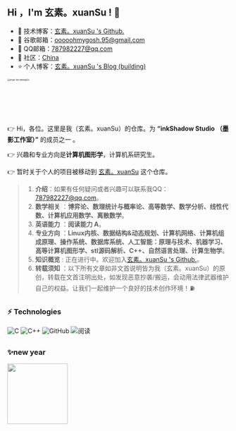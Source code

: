 <!--
**inkShadow-XuanSu/inkShadow-XuanSu** is a ✨ _special_ ✨ repository because its `README.md` (this file) appears on your GitHub profile.

Here are some ideas to get you started:

- 🔭 I’m currently working on ...
- 🌱 I’m currently learning ...
- 👯 I’m looking to collaborate on ...
- 🤔 I’m looking for help with ...
- 💬 Ask me about ...
- 📫 How to reach me: ...
- 😄 Pronouns: ...
- ⚡ Fun fact: ...
-->
## Hi ，I'm  玄素。xuanSu ! :wave:  

- 🏡 技术博客：<a href="https://github.com/inkShadow-XuanSu" target="_blank">玄素。xuanSu 's  Github.</a>    
- 🌱 谷歌邮箱：ooooohmygosh.95@gmail.com
- 💬 QQ邮箱：787982227@qq.com
- 🤔 社区：<a href="https://en.wikipedia.org/wiki/China" target="_blank">China</a>    
- ⭐️ 个人博客：<a href="https://github.com/inkShadow-XuanSu" target="_blank">玄素。xuanSu 's Blog (building)</a>    
<img src="https://upload.wikimedia.org/wikipedia/commons/thumb/a/ab/Frostbite_logo.svg/660px-Frostbite_logo.svg.png" alt="engie-list-tablet@2x" style="zoom:33%;" wight="220px" height="220px"/>

##

👉 Hi，各位。这里是我（玄素。xuanSu）的仓库。为 **“inkShadow Studio （墨影工作室）”** 的成员之一 。

👉 兴趣和专业方向是**计算机图形学**，计算机系研究生。

👉 暂时关于个人的项目被移动到 [玄素。xuanSu](https://github.com/inkShadow-XuanSu) 这个仓库。


> 1. **介绍**：如果有任何疑问或者兴趣可以联系我QQ： 787982227@qq.com。
> 2. **数学相关** ：**博弈论、数理统计与概率论、高等数学、数学分析、线性代数、计算机应用数学、离散数学**。
> 3. **英语能力** ：**阅读能力 A**。
> 4. **专业方向** ：**Linux内核、数据结构&动态规划、计算机网络、计算机组成原理、操作系统、数据库系统、人工智能：原理与技术、机器学习、高等计算机图形学、stl源码解析、C++、自然语言处理、计算生物学**。
> 5. **知识概览** : 正在进行中。欢迎加入<a href="https://github.com/inkShadow-XuanSu" target="_blank">玄素。xuanSu 's  Github.</a>。
> 6. **转载须知** ：以下所有文章如非文首说明皆为我（玄素。xuanSu）的原创，转载在文首注明出处，如发现恶意抄袭/搬运，会动用法律武器维护自己的权益。让我们一起维护一个良好的技术创作环境！⛽️


##

### ⚡ Technologies  
![C](https://img.shields.io/badge/-C-00599C?style=flat-square&logo=C)  ![C++](https://img.shields.io/badge/-C++-00599C?style=flat-square&logo=C)  ![GitHub](https://img.shields.io/badge/-GitHub-181717?style=flat-square&logo=github)  ![阅读](https://camo.githubusercontent.com/0578bceb35ebecbe503f4e13a57cba28c39039508d74f0803eab2e91faa1ca17/68747470733a2f2f696d672e736869656c64732e696f2f62616467652fe99885e8afbb2d726561642d627269676874677265656e2e737667)

##

###  ✨new year  

<img align="" height="137px" src="https://github-readme-stats.vercel.app/api?username=inkShadow-XuanSu&hide_title=true&hide_border=true&show_icons=true&include_all_commits=true&line_height=21&bg_color=0,EC6C6C,FFD479,FFFC79,73FA79&theme=graywhite&locale=cn" />



